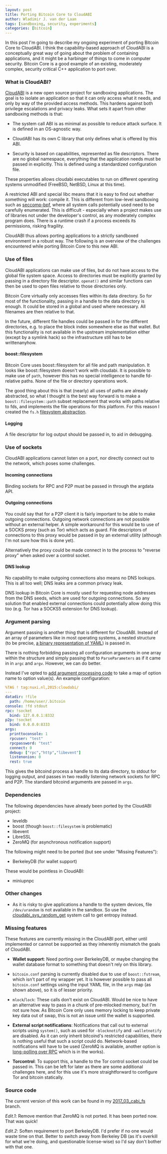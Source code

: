 ```yaml
---
layout: post
title: Porting Bitcoin Core to CloudABI
author: Wladimir J. van der Laan
tags: [sandboxing, security, experiments]
categories: [bitcoin]
---
```


In this post I'm going to describe my ongoing experiment of porting Bitcoin
Core to CloudABI. I think the capability-based approach of CloudABI is a
conceptually great way of going about the problem of containing applications,
and it might be a harbinger of things to come in computer security.
Bitcoin Core is a good example of an existing, moderately complex, security critical C++
application to port over.

### What is CloudABI?

[CloudABI](https://nuxi.nl/) is a new open source project for sandboxing applications. The goal is
to isolate an application so that it can only access what it
needs, and only by way of the provided access methods. This
hardens against both privilege escalations and privacy leaks.
What sets it apart from other sandboxing methods is that:

- The system call ABI is as minimal as possible to reduce
attack surface. It is defined in an OS-agnostic way.

- CloudABI has its own C library that only defines what is
offered by this ABI.

- Security is based on capabilities, represented as file
descriptors. There are no global namespace, everything that
the application needs must be passed in explicitly. This is
defined using a standardized configuration file.

These properties allows cloudabi executables to run on
different operating systems unmodified (FreeBSD, NetBSD, Linux
at this time).

A restricted ABI and special libc means that it is easy to
find out whether something will work: compile it. This is
different from low-level sandboxing such as [seccomp-bpf](https://en.wikipedia.org/wiki/Seccomp), where
all system calls potentially used need to be carefully
enumerated. This is difficult - especially when a project
makes use of libraries not under the developer's control, as
any moderately complex program does. There is a runtime crash
if a process exceeds its permissions, risking fragility.

CloudABI thus allows porting applications to a strictly
sandboxed environment in a robust way. The following is an
overview of the challenges encountered while porting Bitcoin
Core to this new ABI.

### Use of files

CloudABI applications can make use of files, but do not have
access to the global file system space. Access to directories
must be explicitly granted by passing in a directory file
descriptor. `openat()` and similar functions can then be used to
open files relative to those directories only.

Bitcoin Core virtually only accesses files within its data
directory. So for most of the functionality, passing in a
handle to the data directory is enough. It could be stored in
a global and used where necessary. All filenames are then
relative to that.

In the future, different file handles could be passed in for
the different directories, e.g. to place the block index
somewhere else as that wallet. But this functionality is not
available in the upstream implementation either (except by a
symlink hack) so the infrastructure still has to be writtenanyhow.

#### boost::filesystem

Bitcoin Core uses boost::filesystem for all file and path
manipulation. It looks like boost::filesystem doesn't work
with cloudabi. It is possible to make use of `path`, however
this has no special intelligence to handle fd-relative paths.
None of the file or directory operations work.

The good thing about this is that (nearly) all uses of paths
are already abstracted, so what I thought is the best way forward is to
make a `boost::filesystem::path` subset replacement that works
with paths relative to fds, and implements the file operations
for this platform. For this reason I created the `fs.h`
[filesystem abstraction](https://github.com/laanwj/bitcoin/blob/2017_03_cabi_fs/src/fs.h).

#### Logging

A file descriptor for log output should be passed in, to aid
in debugging.

### Use of sockets

CloudABI applications cannot listen on a port, nor directly connect out
to the network, which poses some challenges.

#### Incoming connections

Binding sockets for RPC and P2P must be passed in through the
argdata API.

#### Outgoing connections

You could say that for a P2P client it is fairly important to be able to make
outgoing connections. Outgoing network connections are not
possible without an external helper. A simple workaround for
this would be to use of a SOCKS proxy (such as Tor) which acts
as guard. File descriptors of connections to this proxy would
be passed in by an external utility (although I'm not sure how
this is done yet).

Alternatively the proxy could be made connect in to the
process to "reverse proxy" when asked over a control socket.

#### DNS lookup

No capability to make outgoing connections also means no DNS
lookups. This is all too well; DNS leaks are a common privacy leak.

DNS lookup in Bitcoin Core is mostly used for requesting node
addresses from the DNS seeds, which are used for outgoing
connections. So any solution that enabled external connections
could potentially allow doing this too (e.g. Tor has a SOCKS5
extension for DNS lookup).

### Argument parsing

Argument passing is another thing that is different for
CloudABI. Instead of an array of parameters like in most
operating systems, a nested structure (to be precise,
[a binary representation of YAML](https://github.com/NuxiNL/argdata#binary-encoding)) is passed in.

There is nothing forbidding passing all configuration
arguments in one array within the structure and simply passing
that to `ParseParameters` as if it came in in `argc` and `argv`. However, we can do better.

Instead I've opted to [add argument processing code](https://github.com/laanwj/bitcoin/blob/2017_03_cabi_fs/src/bitcoind.cpp#L237) to take a
map of option name to option value(s). An example configuration:

```yaml
%TAG ! tag:nuxi.nl,2015:cloudabi/
---
datadir: !file
  path: /home/user/.bitcoin
console: !fd stdout
rpc: !socket
  bind: 127.0.0.1:8332
p2p: !socket
  bind: 0.0.0.0:8333
args:
  printtoconsole: 1
  rpcuser: "test"
  rpcpassword: "test"
  connect: 0
  debug: ["rpc","http","libevent"]
  listenonion: 0
  rest: true
```

This gives the bitcoind process a handle to its data directory, to stdout for
logging output, and passes in two readily listening network sockets for RPC and
P2P. The standard bitcoind arguments are passed in `args`.

### Dependencies

The following dependencies have already been ported by the
CloudABI project:

- leveldb
- boost (though `boost::filesystem` is problematic)
- libevent
- LibreSSL
- ZeroMQ (for asynchronous notification support)

The following might need to be ported (but see under "Missing Features"):

- BerkeleyDB (for wallet support)

These would be pointless in CloudABI:

- miniupnpc

### Other changes

- As it is risky to give applications a handle to the
system devices, file `/dev/urandom` is not available in the
sandbox. So use the [cloudabi\_sys\_random\_get](https://nuxi.nl/cloudabi/#random_get) system call to get
entropy instead.

### Missing features

These features are currently missing in the CloudABI port,
either until implemented or cannot be supported as they
inherently mismatch the goals of CloudABI.

- **Wallet support**: Need porting over BerkeleyDB, or maybe changing
the wallet database format to something that doesn't rely on this
library.

- `bitcoin.conf` parsing is currently disabled due to use of
`boost::fstream`, which isn't part of my wrapper yet. It is
however possible to pass all `bitcoin.conf` settings using the
input YAML file, in the `args` map (as shown above), so it is of
lesser priority.

- `mlock`/`lock`: These calls don't exist on CloudABI. Would be
nice to have an alternative way to pass in a chunk of pre-mlocked memory,
but I'm not sure how. As Bitcoin Core only uses memory locking
to keep private key data out of swap, this is not an issue
until the wallet is supported.

- **External script notifications**: Notifications that call out
to external scripts using `system()`, such as used for `-blocknotify` and `-walletnotify` are disabled. As it can only
inherit bitcoind's restricted capabilities, there is nothing
useful that such a script could do. Network-based
notifications will have to be used (ZeroMQ is available, another
option is [long-polling over RPC](https://github.com/bitcoin/bitcoin/pull/7949) which is in the works).

- **Torcontrol**: To support this, a handle to the Tor control socket could be
passed in. This can be left for later as there are some
additional challenges here, and for this use it's more
straightforward to configure Tor and bitcoin statically.

### Source code

The current version of this work can be found in my
[2017\_03\_cabi\_fs](https://github.com/laanwj/bitcoin/tree/2017_03_cabi_fs) branch.

*Edit.1*: Remove mention that ZeroMQ is not ported. It has been ported now.
That was quick!

*Edit.2*: Soften requirement to port BerkeleyDB. I'd prefer if no one would waste
time on that. Better to switch away from Berkeley DB (as it's overkill
for what we're doing, and questionable license-wise) so I'd say don't bother
with that one.

